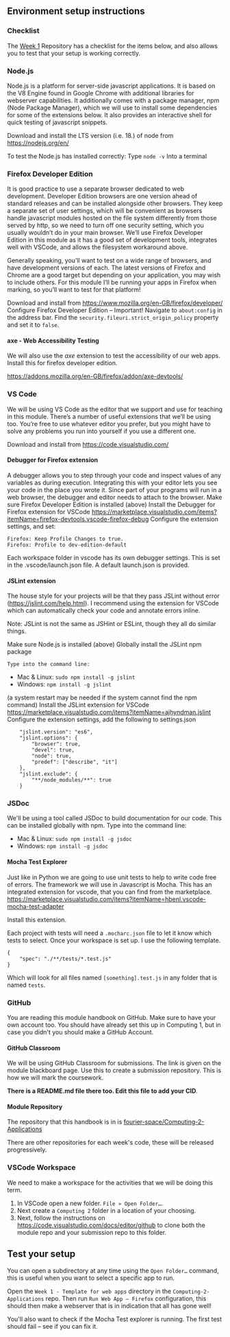 ## Environment setup instructions
### Checklist
The [Week 1](https://github.com/fourier-space/Computing-2-Week-1) Repository
has a checklist for the items below, and also allows you to test that your setup
is working correctly.

### Node.js
Node.js is a platform for server-side javascript applications.
It is based on the V8 Engine found in Google Chrome with additional libraries
for webserver capabilities.
It additionally comes with a package manager, npm (Node Package Manager),
which we will use to install some dependencies for some of the extensions below.
It also provides an interactive shell for quick testing of javascript snippets.

Download and install the LTS version (i.e. 18.) of node from
https://nodejs.org/en/

To test the Node.js has installed correctly:
Type `node -v` Into a terminal

### Firefox Developer Edition
It is good practice to use a separate browser dedicated to web development.
Developer Edition browsers are one version ahead of standard releases and can be
installed alongside other browsers.
They keep a separate set of user settings, which will be convenient as browsers
handle javascript modules hosted on the file system differently from those
served by http, so we need to turn off one security setting, which you usually
wouldn’t do in your main browser.
We’ll use Firefox Developer Edition in this module as it has a good set of
development tools, integrates well with VSCode, and allows the filesystem
workaround above.

Generally speaking, you’ll want to test on a wide range of browsers,
and have development versions of each.
The latest versions of Firefox and Chrome are a good target but depending on
your application, you may wish to include others. For this module I’ll be
running your apps in Firefox when marking, so you’ll want to test for that
platform!

Download and install from https://www.mozilla.org/en-GB/firefox/developer/
Configure Firefox Developer Edition – Important!
Navigate to `about:config` in the address bar.
Find the `security.fileuri.strict_origin_policy` property and set it to `false`.

#### axe - Web Accessibility Testing
We will also use the *axe* extension to test the accessibility of our web apps.
Install this for firefox developer edition.

https://addons.mozilla.org/en-GB/firefox/addon/axe-devtools/

### VS Code
We will be using VS Code as the editor that we support and use for teaching in this module.
There’s a number of useful extensions that we’ll be using too.
You’re free to use whatever editor you prefer,
but you might have to solve any problems you run into yourself if you use a different one.

Download and install from https://code.visualstudio.com/

#### Debugger for Firefox extension
A debugger allows you to step through your code and inspect values of any variables as during execution. Integrating this with your editor lets you see your code in the place you wrote it. Since part of your programs will run in a web browser, the debugger and editor needs to attach to the browser.
Make sure Firefox Developer Edition is installed (above)
Install the Debugger for Firefox extension for VSCode https://marketplace.visualstudio.com/items?itemName=firefox-devtools.vscode-firefox-debug
Configure the extension settings, and set:
```
Firefox: Keep Profile Changes to true.
Firefox: Profile to dev-edition-default
```
Each workspace folder in vscode has its own debugger settings. This is set in the .vscode/launch.json file. 
A default launch.json is provided.

#### JSLint extension
The house style for your projects will be that they pass JSLint without error (https://jslint.com/help.html).
I recommend using the extension for VSCode which can automatically check your code and annotate errors inline.

Note: JSLint is not the same as JSHint or ESLint, though they all do similar things.

Make sure Node.js is installed (above)
Globally install the JSLint npm package

    Type into the command line:
* Mac & Linux: `sudo npm install -g jslint`
* Windows: `npm install -g jslint`

(a system restart may be needed if the system cannot find the npm command)
Install the JSLint extension for VSCode https://marketplace.visualstudio.com/items?itemName=ajhyndman.jslint
Configure the extension settings, add the following to settings.json
```
    "jslint.version": "es6",
    "jslint.options": {
        "browser": true,
        "devel": true,
        "node": true,
        "predef": ["describe", "it"]
    },
    "jslint.exclude": {
        "**/node_modules/**": true
    }
```

### JSDoc
We'll be using a tool called
JSDoc
to build documentation for our code.
This can be installed globally with npm.
    Type into the command line:
* Mac & Linux: `sudo npm install -g jsdoc`
* Windows: `npm install -g jsdoc`


#### Mocha Test Explorer
Just like in Python we are going to use unit tests to help to write code free of errors.
The framework we will use in Javascript is Mocha.
This has an integrated extension for vscode, that you can find from the marketplace.
https://marketplace.visualstudio.com/items?itemName=hbenl.vscode-mocha-test-adapter

Install this extension.

Each project with tests will need a `.mocharc.json` file
to let it know which tests to select.
Once your workspace is set up. I use the following template.
````
{
    "spec": "./**/tests/*.test.js"
}
````
Which will look for all files named `[something].test.js` in any folder that is named `tests`.

### GitHub
You are reading this module handbook on GitHub.
Make sure to have your own account too.
You should have already set this up in Computing 1,
but in case you didn't you should make a GitHub Account.

#### GitHub Classroom
We will be using GitHub Classroom for submissions.
The link is given on the module blackboard page.
Use this to create a submission repository.
This is how we will mark the coursework.

**There is a README.md file there too.
Edit this file to add your CID**.

#### Module Repository
The repository that this handbook is in is
[fourier-space/Computing-2-Applications](https://github.com/fourier-space/Computing-2-Applications)

There are other repositories for each week's code, these will be released progressively.

### VSCode Workspace
We need to make a workspace for the activities that we will be doing this term.

1. In VSCode open a new folder. `File » Open Folder…`.
1. Next create a `Computing 2` folder in a location of your choosing.
1. Next, follow the instructions on https://code.visualstudio.com/docs/editor/github to clone both the module repo and your submission repo to this folder.

## Test your setup
You can open a subdirectory at any time using the `Open Folder…` command,
this is useful when you want to select a specific app to run.

Open the `Week 1 - Template for web apps` directory in the `Computing-2-Applications` repo.
Then run `Run Web App – Firefox` configuration, this should then make a webserver that is in indication that all has gone well!

You'll also want to check if the Mocha Test explorer is running.
The first test should fail – see if you can fix it.
